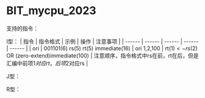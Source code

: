 # BIT_mycpu_2023

支持的指令：

I型：
| 指令 | 指令格式 | 示例 | 操作 | 注意事项 |
| ------ | ------ | ------ | ------ | ------ |
| ori | 001101(6) rs(5) rt(5) immediate(16) | ori $1,$2,100 | rt($1) <- rs($2) OR (zero-extend)immediate(100) | 注意顺序，指令格式中rs在前，rt在后，但是汇编中前项$1对应rt，后项$2对应rs |

J型：

R型：

